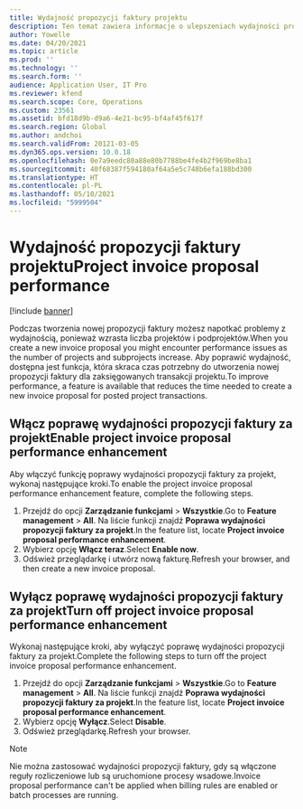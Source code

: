 ```yaml
---
title: Wydajność propozycji faktury projektu
description: Ten temat zawiera informacje o ulepszeniach wydajności propozycji faktur projektu.
author: Yowelle
ms.date: 04/20/2021
ms.topic: article
ms.prod: ''
ms.technology: ''
ms.search.form: ''
audience: Application User, IT Pro
ms.reviewer: kfend
ms.search.scope: Core, Operations
ms.custom: 23561
ms.assetid: bfd18d9b-d9a6-4e21-bc95-bf4af45f617f
ms.search.region: Global
ms.author: andchoi
ms.search.validFrom: 20121-03-05
ms.dyn365.ops.version: 10.0.18
ms.openlocfilehash: 0e7a9eedc80a88e80b7788be4fe4b2f969be8ba1
ms.sourcegitcommit: 40f68387f594180af64a5e5c748b6efa188bd300
ms.translationtype: HT
ms.contentlocale: pl-PL
ms.lasthandoff: 05/10/2021
ms.locfileid: "5999504"
---
```

# <a name="project-invoice-proposal-performance"></a><span data-ttu-id="d9183-103">Wydajność propozycji faktury projektu</span><span class="sxs-lookup"><span data-stu-id="d9183-103">Project invoice proposal performance</span></span>

[!include [banner](../includes/banner.md)]

<span data-ttu-id="d9183-104">Podczas tworzenia nowej propozycji faktury możesz napotkać problemy z wydajnością, ponieważ wzrasta liczba projektów i podprojektów.</span><span class="sxs-lookup"><span data-stu-id="d9183-104">When you create a new invoice proposal you might encounter performance issues as the number of projects and subprojects increase.</span></span> <span data-ttu-id="d9183-105">Aby poprawić wydajność, dostępna jest funkcja, która skraca czas potrzebny do utworzenia nowej propozycji faktury dla zaksięgowanych transakcji projektu.</span><span class="sxs-lookup"><span data-stu-id="d9183-105">To improve performance, a feature is available that reduces the time needed to create a new invoice proposal for posted project transactions.</span></span>

## <a name="enable-project-invoice-proposal-performance-enhancement"></a><span data-ttu-id="d9183-106">Włącz poprawę wydajności propozycji faktury za projekt</span><span class="sxs-lookup"><span data-stu-id="d9183-106">Enable project invoice proposal performance enhancement</span></span>
<span data-ttu-id="d9183-107">Aby włączyć funkcję poprawy wydajności propozycji faktury za projekt, wykonaj następujące kroki.</span><span class="sxs-lookup"><span data-stu-id="d9183-107">To enable the project invoice proposal performance enhancement feature, complete the following steps.</span></span>

1.  <span data-ttu-id="d9183-108">Przejdź do opcji **Zarządzanie funkcjami** > **Wszystkie**.</span><span class="sxs-lookup"><span data-stu-id="d9183-108">Go to **Feature management** > **All**.</span></span> <span data-ttu-id="d9183-109">Na liście funkcji znajdź **Poprawa wydajności propozycji faktury za projekt**.</span><span class="sxs-lookup"><span data-stu-id="d9183-109">In the feature list, locate **Project invoice proposal performance enhancement**.</span></span>
2.  <span data-ttu-id="d9183-110">Wybierz opcję **Włącz teraz**.</span><span class="sxs-lookup"><span data-stu-id="d9183-110">Select **Enable now**.</span></span>
3.  <span data-ttu-id="d9183-111">Odśwież przeglądarkę i utwórz nową fakturę.</span><span class="sxs-lookup"><span data-stu-id="d9183-111">Refresh your browser, and then create a new invoice proposal.</span></span>

## <a name="turn-off-project-invoice-proposal-performance-enhancement"></a><span data-ttu-id="d9183-112">Wyłącz poprawę wydajności propozycji faktury za projekt</span><span class="sxs-lookup"><span data-stu-id="d9183-112">Turn off project invoice proposal performance enhancement</span></span>
<span data-ttu-id="d9183-113">Wykonaj następujące kroki, aby wyłączyć poprawę wydajności propozycji faktury za projekt.</span><span class="sxs-lookup"><span data-stu-id="d9183-113">Complete the following steps to turn off the project invoice proposal performance enhancement.</span></span>

1.  <span data-ttu-id="d9183-114">Przejdź do opcji **Zarządzanie funkcjami** > **Wszystkie**.</span><span class="sxs-lookup"><span data-stu-id="d9183-114">Go to **Feature management** > **All**.</span></span> <span data-ttu-id="d9183-115">Na liście funkcji znajdź **Poprawa wydajności propozycji faktury za projekt**.</span><span class="sxs-lookup"><span data-stu-id="d9183-115">In the feature list, locate **Project invoice proposal performance enhancement**.</span></span>
2.  <span data-ttu-id="d9183-116">Wybierz opcję **Wyłącz**.</span><span class="sxs-lookup"><span data-stu-id="d9183-116">Select **Disable**.</span></span>
3.  <span data-ttu-id="d9183-117">Odśwież przeglądarkę.</span><span class="sxs-lookup"><span data-stu-id="d9183-117">Refresh your browser.</span></span>

> [!NOTE]
> <span data-ttu-id="d9183-118">Nie można zastosować wydajności propozycji faktury, gdy są włączone reguły rozliczeniowe lub są uruchomione procesy wsadowe.</span><span class="sxs-lookup"><span data-stu-id="d9183-118">Invoice proposal performance can't be applied when billing rules are enabled or batch processes are running.</span></span>
